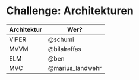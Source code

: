 # Challenge: Architekturen

| Architektur | Wer? |
|-----|---|
| VIPER | @schumi |
| MVVM | @bilalreffas |
| ELM | @ben |
| MVC | @marius_landwehr |
